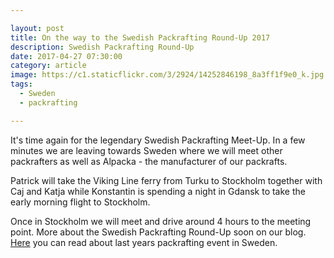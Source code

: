 ```yaml
---

layout: post
title: On the way to the Swedish Packrafting Round-Up 2017
description: Swedish Packrafting Round-Up
date: 2017-04-27 07:30:00
category: article
image: https://c1.staticflickr.com/3/2924/14252846198_8a3ff1f9e0_k.jpg
tags:
  - Sweden
  - packrafting

---
```


It's time again for the legendary Swedish Packrafting Meet-Up. In a few minutes we are leaving towards Sweden where we will meet other packrafters as well as Alpacka - the manufacturer of our packrafts.

Patrick will take the Viking Line ferry from Turku to Stockholm together with Caj and Katja while Konstantin is spending a night in Gdansk to take the early morning flight to Stockholm.

Once in Stockholm we will meet and drive around 4 hours to the meeting point. More about the Swedish Packrafting Round-Up soon on our blog. <a href="http://www.hikeventures.com/Swedish-Packrafting-Round-Up-2016/">Here</a> you can read about last years packrafting event in Sweden.

<a data-flickr-embed="true"  href="https://www.flickr.com/photos/90204224@N07/14252846198/" title="Swedish Packrafting Round-Up 2017 - Preparation and Departure"><amp-img src="https://c1.staticflickr.com/3/2924/14252846198_8a3ff1f9e0_k.jpg" width="2048" height="1367" alt="Swedish Packrafting Round-Up 2017 - Preparation and Departure"></amp-img></a><script async src="//embedr.flickr.com/assets/client-code.js" charset="utf-8"></script>
